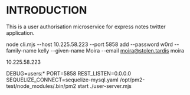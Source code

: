 # INTRODUCTION
This is a user authorisation microservice for express notes twitter application.


node cli.mjs --host 10.225.58.223 --port 5858 add --password w0rd --family-name kelly --given-name Moira --email moira@stolen.tardis moira



10.225.58.223



DEBUG=users:* PORT=5858 REST_LISTEN=0.0.0.0 SEQUELIZE_CONNECT=sequelize-mysql.yaml /opt/pm2-test/node_modules/.bin/pm2 start ./user-server.mjs